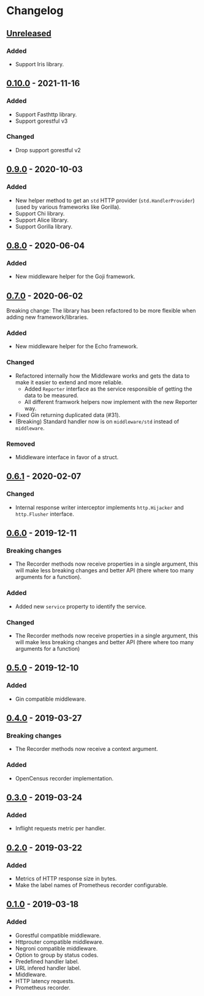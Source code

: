 # Changelog

## [Unreleased]

### Added

- Support Iris library.

## [0.10.0] - 2021-11-16

### Added

- Support Fasthttp library.
- Support gorestful v3

### Changed

- Drop support gorestful v2

## [0.9.0] - 2020-10-03

### Added

- New helper method to get an `std` HTTP provider (`std.HandlerProvider`) (used by various frameworks like Gorilla).
- Support Chi library.
- Support Alice library.
- Support Gorilla library.

## [0.8.0] - 2020-06-04

### Added

- New middleware helper for the Goji framework.

## [0.7.0] - 2020-06-02

Breaking change: The library has been refactored to be more flexible when adding new framework/libraries.

### Added

- New middleware helper for the Echo framework.

### Changed

- Refactored internally how the Middleware works and gets the data to make it easier to extend and more reliable.
  - Added `Reporter` interface as the service responsible of getting the data to be measured.
  - All different framwork helpers now implement with the new Reporter way.
- Fixed Gin returning duplicated data (#31).
- (Breaking) Standard handler now is on `middleware/std` instead of `middleware`.

### Removed

- Middleware interface in favor of a struct.

## [0.6.1] - 2020-02-07

### Changed

- Internal response writer interceptor implements `http.Hijacker` and `http.Flusher` interface.

## [0.6.0] - 2019-12-11

### Breaking changes

- The Recorder methods now receive properties in a single argument, this will make less breaking changes and better API (there where too many arguments for a function).

### Added

- Added new `service` property to identify the service.

### Changed

- The Recorder methods now receive properties in a single argument, this will make less breaking changes and better API (there where too many arguments for a function)

## [0.5.0] - 2019-12-10

### Added

- Gin compatible middleware.

## [0.4.0] - 2019-03-27

### Breaking changes

- The Recorder methods now receive a context argument.

### Added

- OpenCensus recorder implementation.

## [0.3.0] - 2019-03-24

### Added

- Inflight requests metric per handler.

## [0.2.0] - 2019-03-22

### Added

- Metrics of HTTP response size in bytes.
- Make the label names of Prometheus recorder configurable.

## [0.1.0] - 2019-03-18

### Added

- Gorestful compatible middleware.
- Httprouter compatible middleware.
- Negroni compatible middleware.
- Option to group by status codes.
- Predefined handler label.
- URL infered handler label.
- Middleware.
- HTTP latency requests.
- Prometheus recorder.

[unreleased]: https://github.com/mansoormajeed/go-http-metrics/compare/v0.10.0...HEAD
[0.10.0]: https://github.com/mansoormajeed/go-http-metrics/compare/v0.9.0...v0.10.0
[0.9.0]: https://github.com/mansoormajeed/go-http-metrics/compare/v0.8.0...v0.9.0
[0.8.0]: https://github.com/mansoormajeed/go-http-metrics/compare/v0.7.0...v0.8.0
[0.7.0]: https://github.com/mansoormajeed/go-http-metrics/compare/v0.6.1...v0.7.0
[0.6.1]: https://github.com/mansoormajeed/go-http-metrics/compare/v0.6.0...v0.6.1
[0.6.0]: https://github.com/mansoormajeed/go-http-metrics/compare/v0.5.0...v0.6.0
[0.5.0]: https://github.com/mansoormajeed/go-http-metrics/compare/v0.4.0...v0.5.0
[0.4.0]: https://github.com/mansoormajeed/go-http-metrics/compare/v0.3.0...v0.4.0
[0.3.0]: https://github.com/mansoormajeed/go-http-metrics/compare/v0.2.0...v0.3.0
[0.2.0]: https://github.com/mansoormajeed/go-http-metrics/compare/v0.1.0...v0.2.0
[0.1.0]: https://github.com/mansoormajeed/go-http-metrics/releases/tag/v0.1.0
